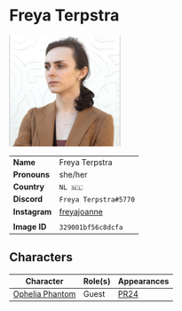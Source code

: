 # Freya Terpstra

<img src="https://raw.githubusercontent.com/jesskelsall/astarus-images/main/players/329001bf56c8dcfa.png" height="200" />

|||
| --- | --- |
| **Name** | Freya Terpstra | player.3
| **Pronouns** | she/her |
| **Country** | `NL 🇳🇱` |
| **Discord** | `Freya Terpstra#5770` |
| **Instagram** | [freyajoanne](https://www.instagram.com/freyajoanne/) |
||
| **Image ID** | `329001bf56c8dcfa` |

## Characters

| Character | Role(s) | Appearances |
| --- | --- | --- |
| [Ophelia Phantom](../characters/ophelia-phantom.md) | Guest | [PR24](../sessions/PR24.md) |
